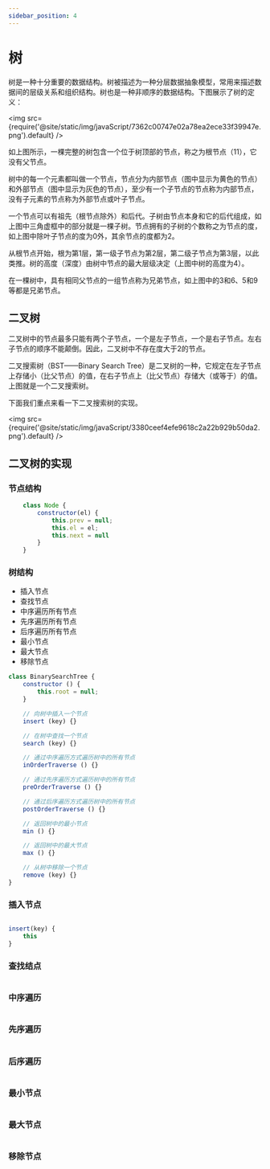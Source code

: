 ```yaml
---
sidebar_position: 4
---
```


# 树
树是一种十分重要的数据结构。树被描述为一种分层数据抽象模型，常用来描述数据间的层级关系和组织结构。树也是一种非顺序的数据结构。下图展示了树的定义：

<img src={require('@site/static/img/javaScript/7362c00747e02a78ea2ece33f39947e.png').default} />

如上图所示，一棵完整的树包含一个位于树顶部的节点，称之为根节点（11），它没有父节点。

树中的每一个元素都叫做一个节点，节点分为内部节点（图中显示为黄色的节点）和外部节点（图中显示为灰色的节点），至少有一个子节点的节点称为内部节点，没有子元素的节点称为外部节点或叶子节点。

一个节点可以有祖先（根节点除外）和后代。子树由节点本身和它的后代组成，如上图中三角虚框中的部分就是一棵子树。节点拥有的子树的个数称之为节点的度，如上图中除叶子节点的度为0外，其余节点的度都为2。

从根节点开始，根为第1层，第一级子节点为第2层，第二级子节点为第3层，以此类推。树的高度（深度）由树中节点的最大层级决定（上图中树的高度为4）。

在一棵树中，具有相同父节点的一组节点称为兄弟节点，如上图中的3和6、5和9等都是兄弟节点。

## 二叉树

二叉树中的节点最多只能有两个子节点，一个是左子节点，一个是右子节点。左右子节点的顺序不能颠倒。因此，二叉树中不存在度大于2的节点。

二叉搜索树（BST——Binary Search Tree）是二叉树的一种，它规定在左子节点上存储小（比父节点）的值，在右子节点上（比父节点）存储大（或等于）的值。上图就是一个二叉搜索树。

下面我们重点来看一下二叉搜索树的实现。

<img src={require('@site/static/img/javaScript/3380ceef4efe9618c2a22b929b50da2.png').default} />

## 二叉树的实现

### 节点结构

```javascript
    class Node {
        constructor(el) {
            this.prev = null;
            this.el = el;
            this.next = null
        }
    }

```

### 树结构
- 插入节点
- 查找节点
- 中序遍历所有节点
- 先序遍历所有节点
- 后序遍历所有节点
- 最小节点
- 最大节点
- 移除节点


```javascript
class BinarySearchTree {
    constructor () {
        this.root = null;
    }

    // 向树中插入一个节点
    insert (key) {}

    // 在树中查找一个节点
    search (key) {}

    // 通过中序遍历方式遍历树中的所有节点
    inOrderTraverse () {}

    // 通过先序遍历方式遍历树中的所有节点
    preOrderTraverse () {}

    // 通过后序遍历方式遍历树中的所有节点
    postOrderTraverse () {}

    // 返回树中的最小节点
    min () {}

    // 返回树中的最大节点
    max () {}

    // 从树中移除一个节点
    remove (key) {}
}
```

### 插入节点

```javascript

insert(key) {
    this
}

```

### 查找结点

```javascript

```

### 中序遍历

```javascript

```

### 先序遍历

```javascript

```

### 后序遍历

```javascript

```

### 最小节点

```javascript

```

### 最大节点

```javascript

```

### 移除节点

```javascript

```